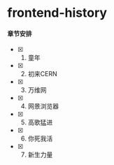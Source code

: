 # frontend-history

#### 章节安排

- [x] 1. 童年
- [x] 2. 初来CERN
- [x] 3. 万维网
- [x] 4. 网景浏览器
- [x] 5. 高歌猛进
- [x] 6. 你死我活
- [x] 7. 新生力量
